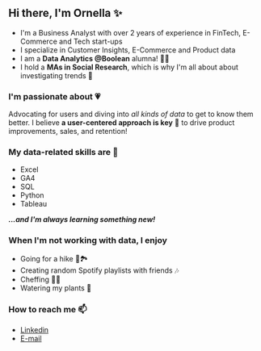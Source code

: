 ## Hi there, I'm Ornella ✨

- I'm a Business Analyst with over 2 years of experience in FinTech, E-Commerce and Tech start-ups
- I specialize in Customer Insights, E-Commerce and Product data
- I am a **Data Analytics @Boolean** alumna! 👨‍💻
- I hold a **MAs in Social Research**, which is why I'm all about about investigating trends 🔎


### I'm passionate about 💗
Advocating for users and diving into *all kinds of data* to get to know them better. 
I believe **a user-centered approach is key** :key: to drive product improvements, sales, and retention!


### My data-related skills are 🔭
- Excel
- GA4
- SQL
- Python
- Tableau
  
***...and I'm always learning something new!***


### When I'm not working with data, I enjoy 
- Going for a hike 🥾🏞️
- Creating random Spotify playlists with friends :notes:
- Cheffing 👩‍🍳
- Watering my plants 🌱


### How to reach me 📫
- [Linkedin](https://www.linkedin.com/in/ornellamariestella/) 
- [E-mail](mailto:ornellamariestella@gmail.com) 
